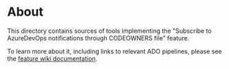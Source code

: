 # About

This directory contains sources of tools implementing the
"Subscribe to AzureDevOps notifications through CODEOWNERS file" feature.

To learn more about it, including links to relevant ADO pipelines, please see
the [feature wiki documentation](https://dev.azure.com/azure-sdk/internal/_wiki/wikis/internal.wiki/63/Subscribe-to-Notifications).